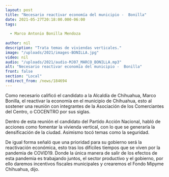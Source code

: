 ```yaml
---
layout: post
title: "Necesario reactivar economía del municipio -  Bonilla"
date: 2021-05-27T20:18:00.000-06:00
tags:
  
  - Marco Antonio Bonilla Mendoza
  
author: nil
description: "Trata temas de viviendas verticales."
image: "/uploads/2021/images-BONILLA.jpg"
video: nil
audio: "/uploads/2021/audio-MJ07_MARCO_BONILLA.mp3"
alt: "Necesario reactivar economía del municipio -  Bonilla"
front: false
section: "Local"
redirect_from: /news/184694
---
```


Como necesario calificó el candidato a la Alcaldía de Chihuahua, Marco Bonilla, el reactivar la economía en el municipio de Chihuahua, esto al sostener una reunión con integrantes de la Asociación de los Comerciantes del Centro, o COCENTRO por sus siglas.

Dentro de esta reunión el candidato del Partido Acción Nacional, habló de acciones como fomentar la vivienda vertical, con lo que se generaría la densificación de la ciudad. Asimismo tocó temas como la seguridad.

De igual forma señaló que una prioridad para su gobierno será la reactivación económica, esto tras los difíciles tiempos que se viven por la pandemia de COVID19. Donde la única manera de salir de los efectos de esta pandemia es trabajando juntos, el sector productivo y el gobierno, por ello daremos incentivos fiscales municipales y crearemos el Fondo Mipyme Chihuahua, dijo.
